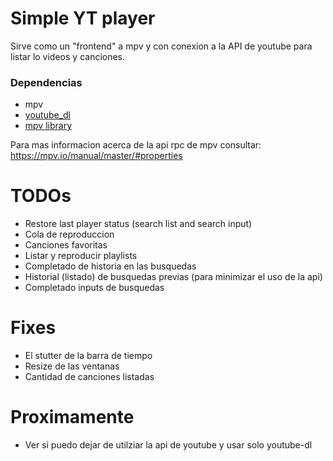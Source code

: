 # Simple YT player 

Sirve como un "frontend" a mpv y con conexion a la API de youtube para listar lo videos y
canciones.

### Dependencias

- mpv
- [youtube_dl](https://github.com/ytdl-org/youtube-dl)
- [mpv library](https://pkg.go.dev/github.com/gdrens/mpv#section-readme)

Para mas informacion acerca de la api rpc de mpv consultar:
https://mpv.io/manual/master/#properties

# TODOs

- Restore last player status (search list and search input)
- Cola de reproduccion
- Canciones favoritas
- Listar y reproducir playlists
- Completado de historia en las busquedas
- Historial (listado) de busquedas previas (para minimizar el uso de la api)
- Completado inputs de busquedas

# Fixes

- El stutter de la barra de tiempo
- Resize de las ventanas 
- Cantidad de canciones listadas

# Proximamente

- Ver si puedo dejar de utilziar la api de youtube y usar solo youtube-dl
